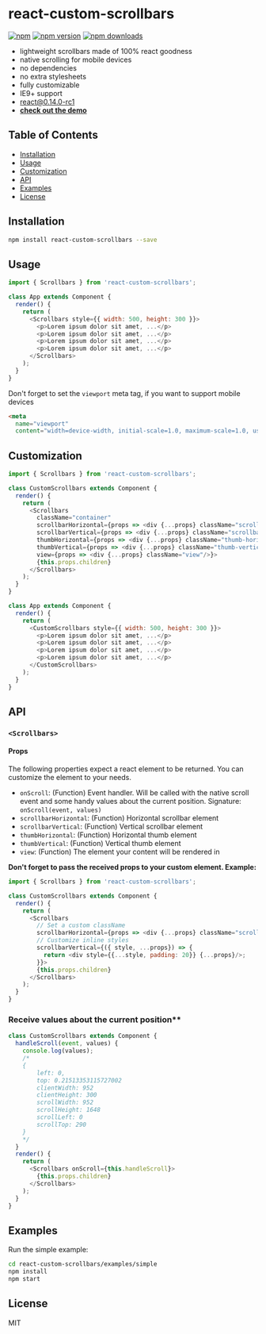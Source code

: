 react-custom-scrollbars
=========================

[![npm](https://img.shields.io/badge/npm-react--custom--scrollbars-brightgreen.svg?style=flat-square)]()
[![npm version](https://img.shields.io/npm/v/react-custom-scrollbars.svg?style=flat-square)](https://www.npmjs.com/package/react-custom-scrollbars)
[![npm downloads](https://img.shields.io/npm/dm/react-custom-scrollbars.svg?style=flat-square)](https://www.npmjs.com/package/react-custom-scrollbars)

* lightweight scrollbars made of 100% react goodness
* native scrolling for mobile devices
* no dependencies
* no extra stylesheets
* fully customizable
* IE9+ support
* react@0.14.0-rc1
* **[check out the demo](http://malte-wessel.github.io/react-custom-scrollbars/)**

## Table of Contents

- [Installation](#installation)
- [Usage](#usage)
- [Customization](#customization)
- [API](#api)
- [Examples](#examples)
- [License](#license)

## Installation
```bash
npm install react-custom-scrollbars --save
```

## Usage
```javascript
import { Scrollbars } from 'react-custom-scrollbars';

class App extends Component {
  render() {
    return (
      <Scrollbars style={{ width: 500, height: 300 }}>
        <p>Lorem ipsum dolor sit amet, ...</p>
        <p>Lorem ipsum dolor sit amet, ...</p>
        <p>Lorem ipsum dolor sit amet, ...</p>
        <p>Lorem ipsum dolor sit amet, ...</p>
      </Scrollbars>
    );
  }
}
```

Don't forget to set the `viewport` meta tag, if you want to support mobile devices

```html
<meta
  name="viewport"
  content="width=device-width, initial-scale=1.0, maximum-scale=1.0, user-scalable=0"/>
```

## Customization
```javascript
import { Scrollbars } from 'react-custom-scrollbars';

class CustomScrollbars extends Component {
  render() {
    return (
      <Scrollbars
        className="container"
        scrollbarHorizontal={props => <div {...props} className="scrollbar-horizontal" />}
        scrollbarVertical={props => <div {...props} className="scrollbar-vertical"/>}
        thumbHorizontal={props => <div {...props} className="thumb-horizontal"/>}
        thumbVertical={props => <div {...props} className="thumb-vertical"/>}
        view={props => <div {...props} className="view"/>}>
        {this.props.children}
      </Scrollbars>
    );
  }
}

class App extends Component {
  render() {
    return (
      <CustomScrollbars style={{ width: 500, height: 300 }}>
        <p>Lorem ipsum dolor sit amet, ...</p>
        <p>Lorem ipsum dolor sit amet, ...</p>
        <p>Lorem ipsum dolor sit amet, ...</p>
        <p>Lorem ipsum dolor sit amet, ...</p>
      </CustomScrollbars>
    );
  }
}
```

## API

### `<Scrollbars>`

#### Props

The following properties expect a react element to be returned. You can customize the element to your needs.

* `onScroll`: (Function) Event handler. Will be called with the native scroll event and some handy values about the current position. Signature: `onScroll(event, values)`
* `scrollbarHorizontal`: (Function) Horizontal scrollbar element
* `scrollbarVertical`: (Function) Vertical scrollbar element
* `thumbHorizontal`: (Function) Horizontal thumb element
* `thumbVertical`: (Function) Vertical thumb element
* `view`: (Function) The element your content will be rendered in

**Don't forget to pass the received props to your custom element. Example:**

```javascript
import { Scrollbars } from 'react-custom-scrollbars';

class CustomScrollbars extends Component {
  render() {
    return (
      <Scrollbars
        // Set a custom className
        scrollbarHorizontal={props => <div {...props} className="scrollbar-vertical"/>}
        // Customize inline styles
        scrollbarVertical={({ style, ...props}) => {
          return <div style={{...style, padding: 20}} {...props}/>;
        }}>
        {this.props.children}
      </Scrollbars>
    );
  }
}
```

### Receive values about the current position**

```javascript
class CustomScrollbars extends Component {
  handleScroll(event, values) {
    console.log(values);
    /*
    {
        left: 0,
        top: 0.21513353115727002
        clientWidth: 952
        clientHeight: 300
        scrollWidth: 952
        scrollHeight: 1648
        scrollLeft: 0
        scrollTop: 290
    }
    */
  }
  render() {
    return (
      <Scrollbars onScroll={this.handleScroll}>
        {this.props.children}
      </Scrollbars>
    );
  }
}
```

## Examples

Run the simple example:
```bash
cd react-custom-scrollbars/examples/simple
npm install
npm start
```

## License

MIT
